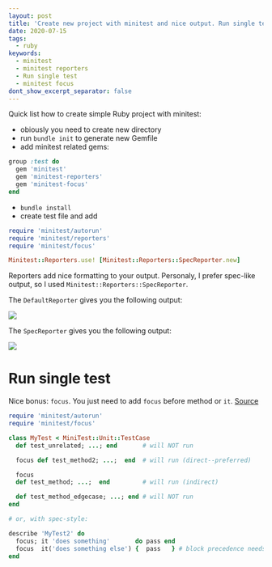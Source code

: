 ```yaml
---
layout: post
title: 'Create new project with minitest and nice output. Run single test'
date: 2020-07-15
tags:
  - ruby
keywords:
  - minitest
  - minitest reporters
  - Run single test
  - minitest focus
dont_show_excerpt_separator: false
---
```


Quick list how to create simple Ruby project with minitest:

<!--more-->

- obiously you need to create new directory
- run `bundle init` to generate new Gemfile
- add minitest related gems:

```ruby
group :test do
  gem 'minitest'
  gem 'minitest-reporters'
  gem 'minitest-focus'
end
```

- `bundle install`
- create test file and add

```ruby
require 'minitest/autorun'
require 'minitest/reporters'
require 'minitest/focus'

Minitest::Reporters.use! [Minitest::Reporters::SpecReporter.new]
```

Reporters add nice formatting to your output. Personaly, I prefer spec-like output, so I used `Minitest::Reporters::SpecReporter`.

The `DefaultReporter` gives you the following output:

<p>
<img src="{{site.baseurl}}/assets/defaultReporter.png" />
</p>

The `SpecReporter` gives you the following output:

<img src="{{site.baseurl}}/assets/specReporter.png" />

# Run single test

Nice bonus: `focus`. You just need to add `focus` before method or `it`. [Source](https://github.com/seattlerb/minitest-focus)

```ruby
require 'minitest/autorun'
require 'minitest/focus'

class MyTest < MiniTest::Unit::TestCase
  def test_unrelated; ...; end       # will NOT run

  focus def test_method2; ...;  end  # will run (direct--preferred)

  focus
  def test_method; ...;  end         # will run (indirect)

  def test_method_edgecase; ...; end # will NOT run
end

# or, with spec-style:

describe 'MyTest2' do
  focus; it 'does something'       do pass end
  focus  it('does something else') {  pass   } # block precedence needs {}
end
```
